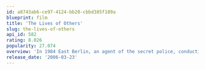 ```yaml
---
id: a8743ab6-ce97-4124-bb20-cbbd385f189a
blueprint: film
title: 'The Lives of Others'
slug: the-lives-of-others
api_id: 582
rating: 8.026
popularity: 27.074
overview: 'In 1984 East Berlin, an agent of the secret police, conducting surveillance on a writer and his lover, finds himself becoming increasingly absorbed by their lives.'
release_date: '2006-03-23'
---
```

